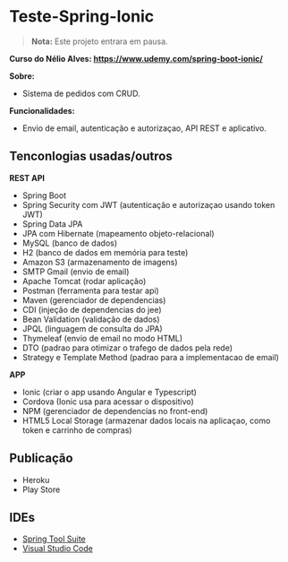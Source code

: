 # Teste-Spring-Ionic

> **Nota:** Este projeto entrara em pausa.

**Curso do Nélio Alves: https://www.udemy.com/spring-boot-ionic/**

**Sobre:**
- Sistema de pedidos com CRUD.

**Funcionalidades:**
- Envio de email, autenticação e autorizaçao, API REST e aplicativo.

## Tenconlogias usadas/outros
**REST API**
- Spring Boot
- Spring Security com JWT (autenticação e autorizaçao usando token JWT)
- Spring Data JPA
- JPA com Hibernate (mapeamento objeto-relacional)
- MySQL (banco de dados)
- H2 (banco de dados em memória para teste)
- Amazon S3 (armazenamento de imagens)
- SMTP Gmail (envio de email)
- Apache Tomcat (rodar aplicação)
- Postman (ferramenta para testar api)
- Maven (gerenciador de dependencias)
- CDI (injeção de dependencias do jee)
- Bean Validation (validação de dados)
- JPQL (linguagem de consulta do JPA)
- Thymeleaf (envio de email no modo HTML)
- DTO (padrao para otimizar o trafego de dados pela rede)
- Strategy e Template Method (padrao para a implementacao de email)

**APP**
- Ionic (criar o app usando Angular e Typescript)
- Cordova (Ionic usa para acessar o dispositivo)
- NPM (gerenciador de dependencias no front-end)
- HTML5 Local Storage (armazenar dados locais na aplicaçao, como token e carrinho de compras)

## Publicação
- Heroku
- Play Store

## IDEs
- [Spring Tool Suite](https://spring.io/tools)
- [Visual Studio Code]()